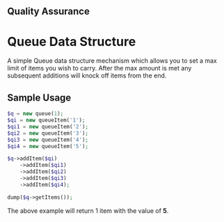 ## Quality Assurance




# Queue Data Structure

A simple Queue data structure mechanism which allows you to set a max limit of items
you wish to carry. After the max amount is met any subsequent additions will knock off
items from the end.

## Sample Usage

```php
$q = new queue(1);
$qi = new queueItem('1');
$qi1 = new queueItem('2');
$qi2 = new queueItem('3');
$qi3 = new queueItem('4');
$qi4 = new queueItem('5');

$q->addItem($qi)
    ->addItem($qi1)
    ->addItem($qi2)
    ->addItem($qi3)
    ->addItem($qi4);

dump($q->getItems());
```

The above example will return 1 item with the value of **5**.